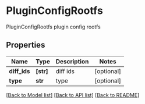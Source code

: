 # PluginConfigRootfs

PluginConfigRootfs plugin config rootfs
## Properties
Name | Type | Description | Notes
------------ | ------------- | ------------- | -------------
**diff_ids** | **[str]** | diff ids | [optional] 
**type** | **str** | type | [optional] 

[[Back to Model list]](../README.md#documentation-for-models) [[Back to API list]](../README.md#documentation-for-api-endpoints) [[Back to README]](../README.md)


